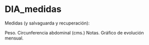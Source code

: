 # DIA_medidas
Medidas (y salvaguarda y recuperación):

Peso.
Circunferencia abdominal (cms.)
Notas.
Gráfico de evolución mensual.
